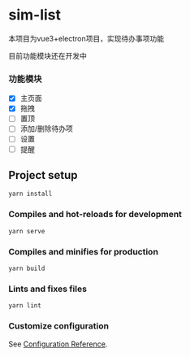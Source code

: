 # sim-list

本项目为vue3+electron项目，实现待办事项功能

目前功能模块还在开发中

### 功能模块

- [x] 主页面
- [x] 拖拽
- [ ] 置顶
- [ ] 添加/删除待办项
- [ ] 设置
- [ ] 提醒

## Project setup
```
yarn install
```

### Compiles and hot-reloads for development
```
yarn serve
```

### Compiles and minifies for production
```
yarn build
```

### Lints and fixes files
```
yarn lint
```

### Customize configuration
See [Configuration Reference](https://cli.vuejs.org/config/).
